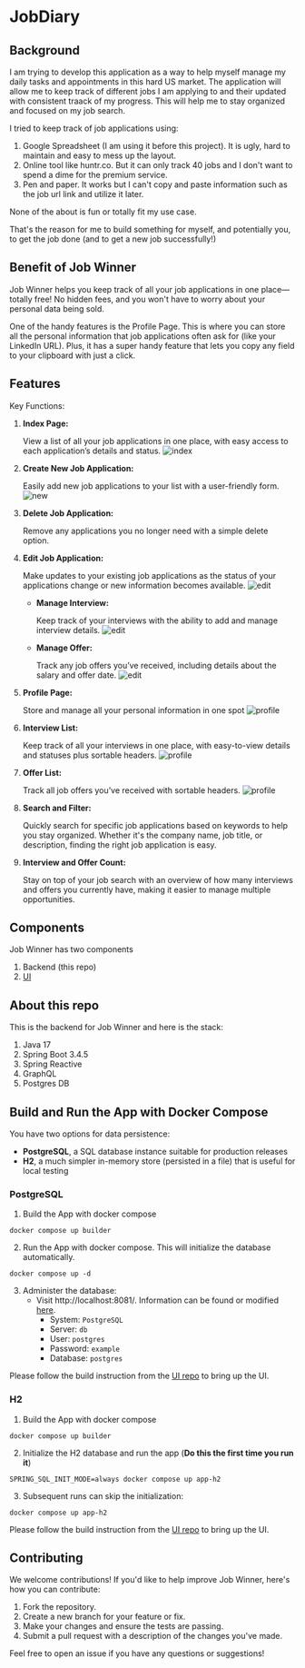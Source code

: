 # JobDiary


## Background

I am trying to develop this application as a way to help myself manage my daily tasks and appointments in this hard US market. The application will allow me to keep track of different jobs I am applying to and their updated with consistent traack of my progress. This will help me to stay organized and focused on my job search.

I tried to keep track of job applications using:

1. Google Spreadsheet (I am using it before this project). It is ugly, hard to maintain and easy to mess up the layout.
1. Online tool like huntr.co. But it can only track 40 jobs and I don't want to spend a dime for the premium service.
1. Pen and paper. It works but I can't copy and paste information such as the job url link and utilize it later.

None of the about is fun or totally fit my use case.

That's the reason for me to build something for myself, and potentially you, to get the job done (and to get a new job successfully!)

## Benefit of Job Winner

Job Winner helps you keep track of all your job applications in one place—totally free! No hidden fees, and you won't have to worry about your personal data being sold.

One of the handy features is the Profile Page. This is where you can store all the personal information that job applications often ask for (like your LinkedIn URL). Plus, it has a super handy feature that lets you copy any field to your clipboard with just a click.

## Features

Key Functions:
1. __Index Page:__

    View a list of all your job applications in one place, with easy access to each application’s details and status.
    ![index](readme-img/index.png)
1. __Create New Job Application:__

    Easily add new job applications to your list with a user-friendly form.
    ![new](readme-img/add.png)
1. __Delete Job Application:__

    Remove any applications you no longer need with a simple delete option.
1. __Edit Job Application:__

    Make updates to your existing job applications as the status of your applications change or new information becomes available.
    ![edit](readme-img/edit.png)
    - __Manage Interview:__

      Keep track of your interviews with the ability to add and manage interview details.
      ![edit](readme-img/interview.png)
    - __Manage Offer:__

      Track any job offers you’ve received, including details about the salary and offer date.
      ![edit](readme-img/offer.png)
1. __Profile Page:__
    
    Store and manage all your personal information in one spot
    ![profile](readme-img/profile.png)
1. __Interview List:__
  
    Keep track of all your interviews in one place, with easy-to-view details and statuses plus sortable headers.
    ![profile](readme-img/interview-list.png)
1. __Offer List:__
    
    Track all job offers you’ve received with sortable headers.
    ![profile](readme-img/offer-list.png)

1. __Search and Filter:__
    
    Quickly search for specific job applications based on keywords to help you stay organized. Whether it's the company name, job title, or description, finding the right job application is easy.
1. __Interview and Offer Count:__
    
    Stay on top of your job search with an overview of how many interviews and offers you currently have, making it easier to manage multiple opportunities.

## Components

Job Winner has two components
1. Backend (this repo)
1. [UI](https://github.com/januschung/job-winner-ui)

## About this repo

This is the backend for Job Winner and here is the stack:

1. Java 17
1. Spring Boot 3.4.5
1. Spring Reactive
1. GraphQL
1. Postgres DB

## Build and Run the App with Docker Compose

You have two options for data persistence:
* **PostgreSQL**, a SQL database instance suitable for production releases
* **H2**, a much simpler in-memory store (persisted in a file) that is useful for local testing

### PostgreSQL

1. Build the App with docker compose
```console
docker compose up builder
```
2. Run the App with docker compose. This will initialize the database automatically.
```console
docker compose up -d
```

3. Administer the database:
    * Visit http://localhost:8081/. Information can be found or modified [here](./src/main/resources/application.properties).
        * System: `PostgreSQL`
        * Server: `db`
        * User: `postgres`
        * Password: `example`
        * Database: `postgres`

Please follow the build instruction from the [UI repo](https://github.com/januschung/job-winner-ui) to bring up the UI.

### H2

1. Build the App with docker compose
```console
docker compose up builder
```

2. Initialize the H2 database and run the app (**Do this the first time you run it**)
```console
SPRING_SQL_INIT_MODE=always docker compose up app-h2
```

3. Subsequent runs can skip the initialization:
``` console
docker compose up app-h2
```

Please follow the build instruction from the [UI repo](https://github.com/januschung/job-winner-ui) to bring up the UI.

## Contributing

We welcome contributions! If you'd like to help improve Job Winner, here's how you can contribute:

1. Fork the repository.
1. Create a new branch for your feature or fix.
1. Make your changes and ensure the tests are passing.
1. Submit a pull request with a description of the changes you've made.

Feel free to open an issue if you have any questions or suggestions!
